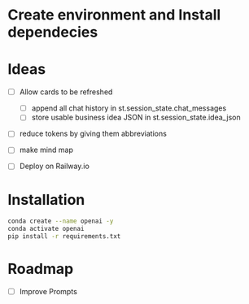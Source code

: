 # Create environment and Install dependecies

# Ideas
- [ ] Allow cards to be refreshed

    - [ ] append all chat history in st.session_state.chat_messages
    - [ ] store usable business idea JSON in st.session_state.idea_json

- [ ] reduce tokens by giving them abbreviations

- [ ] make mind map
- [ ] Deploy on Railway.io

# Installation
```bash
conda create --name openai -y
conda activate openai
pip install -r requirements.txt
```

# Roadmap

- [ ] Improve Prompts
